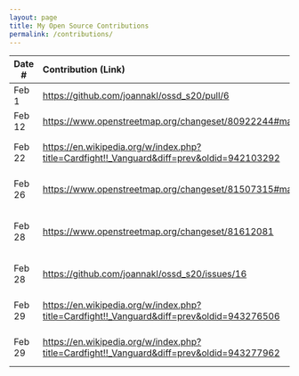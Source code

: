 ```yaml
---
layout: page
title: My Open Source Contributions
permalink: /contributions/
---
```


<!--
Type of the contribution should be "Wikipedia edit", "OpenStreet Map feature", "Documentation", "Course website", "Blog",
"Browse Add-on", etc.

The description should include a brief summary of what you did.

Replace the first row with your own contribution. 

-->





| Date #       | Contribution (Link)  | Type  | Description |
|---|:---|:---|:---|
| Feb 1   | <https://github.com/joannakl/ossd_s20/pull/6>   | course website    |   I updated an old link.    |
| Feb 12  | <https://www.openstreetmap.org/changeset/80922244#map=14/40.6704/-73.8953>  | OpenStreetMap    | I added a location.     |
| Feb 22  | <https://en.wikipedia.org/w/index.php?title=Cardfight!!_Vanguard&diff=prev&oldid=942103292>    | Wikipedia    | Updated game mechanics |
|Feb 26 | <https://www.openstreetmap.org/changeset/81507315#map=19/40.74502/-73.81725> | OpenStreetMap | Added restroom location. |
|Feb 28 | <https://www.openstreetmap.org/changeset/81612081> | OpenStreetMap | Added supermarket in Flushing NY.|
|Feb 28 | <https://github.com/joannakl/ossd_s20/issues/16> | course website | Reported an date typo issue.|
|Feb 29 | <https://en.wikipedia.org/w/index.php?title=Cardfight!!_Vanguard&diff=prev&oldid=943276506> | Wikipedia | Removing unnecessary information.|
|Feb 29 | <https://en.wikipedia.org/w/index.php?title=Cardfight!!_Vanguard&diff=prev&oldid=943277962> | Wikipedia | Removing unnecessary information.|




